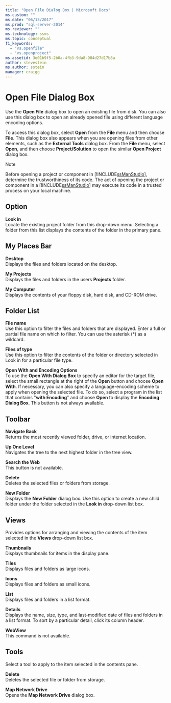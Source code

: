 ```yaml
---
title: "Open File Dialog Box | Microsoft Docs"
ms.custom: ""
ms.date: "06/13/2017"
ms.prod: "sql-server-2014"
ms.reviewer: ""
ms.technology: ssms
ms.topic: conceptual
f1_keywords: 
  - "vs.openfile"
  - "vs.openproject"
ms.assetid: 3e01b9f5-2b0a-4fb3-9da8-984d27d17b8a
author: stevestein
ms.author: sstein
manager: craigg
---
```

# Open File Dialog Box
  Use the **Open File** dialog box to open an existing file from disk. You can also use this dialog box to open an already opened file using different language encoding options.  
  
 To access this dialog box, select **Open** from the **File** menu and then choose **File**. This dialog box also appears when you are opening files from other elements, such as the **External Tools** dialog box. From the **File** menu, select **Open**, and then choose **Project/Solution** to open the similar **Open Project** dialog box.  
  
> [!NOTE]  
>  Before opening a project or component in [!INCLUDE[ssManStudio](../../includes/ssmanstudio-md.md)], determine the trustworthiness of its code. The act of opening the project or component in a [!INCLUDE[ssManStudio](../../includes/ssmanstudio-md.md)] may execute its code in a trusted process on your local machine.  
  
## Option  
 **Look in**  
 Locate the existing project folder from this drop-down menu. Selecting a folder from this list displays the contents of the folder in the primary pane.  
  
## My Places Bar  
 **Desktop**  
 Displays the files and folders located on the desktop.  
  
 **My Projects**  
 Displays the files and folders in the users **Projects** folder.  
  
 **My Computer**  
 Displays the contents of your floppy disk, hard disk, and CD-ROM drive.  
  
## Folder List  
 **File name**  
 Use this option to filter the files and folders that are displayed. Enter a full or partial file name on which to filter. You can use the asterisk (*) as a wildcard.  
  
 **Files of type**  
 Use this option to filter the contents of the folder or directory selected in Look in for a particular file type.  
  
 **Open With and Encoding Options**  
 To use the **Open With Dialog Box** to specify an editor for the target file, select the small rectangle at the right of the **Open** button and choose **Open With**. If necessary, you can also specify a language-encoding scheme to apply when opening the selected file. To do so, select a program in the list that contains "**with Encoding**" and choose **Open** to display the **Encoding Dialog Box**. This button is not always available.  
  
## Toolbar  
 **Navigate Back**  
 Returns the most recently viewed folder, drive, or internet location.  
  
 **Up One Level**  
 Navigates the tree to the next highest folder in the tree view.  
  
 **Search the Web**  
 This button is not available.  
  
 **Delete**  
 Deletes the selected files or folders from storage.  
  
 **New Folder**  
 Displays the **New Folder** dialog box. Use this option to create a new child folder under the folder selected in the **Look in** drop-down list box.  
  
## Views  
 Provides options for arranging and viewing the contents of the item selected in the **Views** drop-down list box.  
  
 **Thumbnails**  
 Displays thumbnails for items in the display pane.  
  
 **Tiles**  
 Displays files and folders as large icons.  
  
 **Icons**  
 Displays files and folders as small icons.  
  
 **List**  
 Displays files and folders in a list format.  
  
 **Details**  
 Displays the name, size, type, and last-modified date of files and folders in a list format. To sort by a particular detail, click its column header.  
  
 **WebView**  
 This command is not available.  
  
## Tools  
 Select a tool to apply to the item selected in the contents pane.  
  
 **Delete**  
 Deletes the selected file or folder from storage.  
  
 **Map Network Drive**  
 Opens the **Map Network Drive** dialog box.  
  
  
